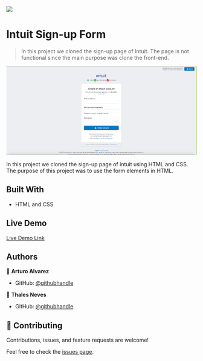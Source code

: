 ![](https://img.shields.io/badge/Microverse-blueviolet)

# Intuit Sign-up Form

> In this project we cloned the sign-up page of Intuit. The page is not functional since the main purpose was clone the front-end.

![screenshot](/images/top-preview.png)

In this project we cloned the sign-up page of intuit using HTML and CSS. The purpose of this project was to use the form elements in HTML.

## Built With

- HTML and CSS

## Live Demo

[Live Demo Link](https://starsheriff2.github.io/Youtube-Clone/)

## Authors

👤 **Arturo Alvarez**

- GitHub: [@githubhandle](https://github.com/StarSherif12)


👤 **Thales Neves**

- GitHub: [@githubhandle](https://github.com/thneves)


## 🤝 Contributing

Contributions, issues, and feature requests are welcome!

Feel free to check the [issues page](issues/).

